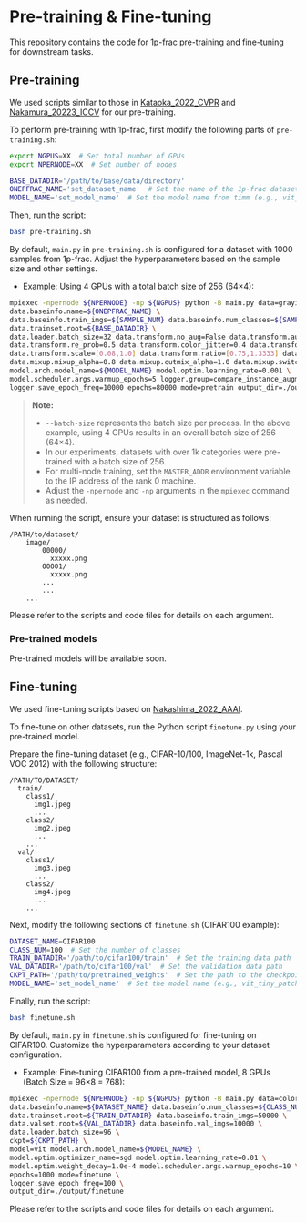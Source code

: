 
# Pre-training & Fine-tuning

This repository contains the code for 1p-frac pre-training and fine-tuning for downstream tasks.

## Pre-training

We used scripts similar to those in [Kataoka_2022_CVPR](https://github.com/masora1030/CVPR2022-Pretrained-ViT-PyTorch) and [Nakamura_20223_ICCV](https://github.com/ryoo-nakamura/OFDB) for our pre-training.

To perform pre-training with 1p-frac, first modify the following parts of `pre-training.sh`:

```bash
export NGPUS=XX  # Set total number of GPUs
export NPERNODE=XX  # Set number of nodes

BASE_DATADIR='/path/to/base/data/directory'
ONEPFRAC_NAME='set_dataset_name'  # Set the name of the 1p-frac dataset you generated (e.g., sigma3.5_perturb0.1_sample1000_Kift13W5)
MODEL_NAME='set_model_name'  # Set the model name from timm (e.g., vit_tiny_patch16_224)
```

Then, run the script:

```bash
bash pre-training.sh
```

By default, `main.py` in `pre-training.sh` is configured for a dataset with 1000 samples from 1p-frac. Adjust the hyperparameters based on the sample size and other settings.

- Example: Using 4 GPUs with a total batch size of 256 (64×4):

```bash
mpiexec -npernode ${NPERNODE} -np ${NGPUS} python -B main.py data=grayimagefolder \
data.baseinfo.name=${ONEPFRAC_NAME} \
data.baseinfo.train_imgs=${SAMPLE_NUM} data.baseinfo.num_classes=${SAMPLE_NUM} \
data.trainset.root=${BASE_DATADIR} \
data.loader.batch_size=32 data.transform.no_aug=False data.transform.auto_augment=rand-m9-mstd0.5-inc1 \
data.transform.re_prob=0.5 data.transform.color_jitter=0.4 data.transform.hflip=0.5 data.transform.vflip=0.5 \
data.transform.scale=[0.08,1.0] data.transform.ratio=[0.75,1.3333] data.mixup.prob=1.0 \
data.mixup.mixup_alpha=0.8 data.mixup.cutmix_alpha=1.0 data.mixup.switch_prob=0.5 model=vit \
model.arch.model_name=${MODEL_NAME} model.optim.learning_rate=0.001 \
model.scheduler.args.warmup_epochs=5 logger.group=compare_instance_augmentation \
logger.save_epoch_freq=10000 epochs=80000 mode=pretrain output_dir=./output/pretrain
```

> **Note:**
>
> - `--batch-size` represents the batch size per process. In the above example, using 4 GPUs results in an overall batch size of 256 (64×4).
> - In our experiments, datasets with over 1k categories were pre-trained with a batch size of 256.
> - For multi-node training, set the `MASTER_ADDR` environment variable to the IP address of the rank 0 machine.
> - Adjust the `-npernode` and `-np` arguments in the `mpiexec` command as needed.

When running the script, ensure your dataset is structured as follows:

```misc
/PATH/to/dataset/
    image/
        00000/
          xxxxx.png
        00001/
          xxxxx.png
        ...
        ...
    ...
```

Please refer to the scripts and code files for details on each argument.

### Pre-trained models

Pre-trained models will be available soon.

<!-- Our pre-trained models are available in this [[Link](https://drive.google.com/drive/folders/1GUlRQwRPw0qx56L1Voez6RulYXGLgmuw?usp=share_link)]. -->

## Fine-tuning

We used fine-tuning scripts based on [Nakashima_2022_AAAI](https://github.com/nakashima-kodai/FractalDB-Pretrained-ViT-PyTorch).

To fine-tune on other datasets, run the Python script `finetune.py` using your pre-trained model.

Prepare the fine-tuning dataset (e.g., CIFAR-10/100, ImageNet-1k, Pascal VOC 2012) with the following structure:

```misc
/PATH/TO/DATASET/
  train/
    class1/
      img1.jpeg
      ...
    class2/
      img2.jpeg
      ...
    ...
  val/
    class1/
      img3.jpeg
      ...
    class2/
      img4.jpeg
      ...
    ...
```

Next, modify the following sections of `finetune.sh` (CIFAR100 example):

```bash
DATASET_NAME=CIFAR100
CLASS_NUM=100  # Set the number of classes
TRAIN_DATADIR='/path/to/cifar100/train'  # Set the training data path
VAL_DATADIR='/path/to/cifar100/val'  # Set the validation data path
CKPT_PATH='/path/to/pretrained_weights'  # Set the path to the checkpoint
MODEL_NAME='set_model_name'  # Set the model name (e.g., vit_tiny_patch16_224)
```

Finally, run the script:

```bash
bash finetune.sh
```

By default, `main.py` in `finetune.sh` is configured for fine-tuning on CIFAR100. Customize the hyperparameters according to your dataset configuration.

- Example: Fine-tuning CIFAR100 from a pre-trained model, 8 GPUs (Batch Size = 96×8 = 768):

```bash
mpiexec -npernode ${NPERNODE} -np ${NGPUS} python -B main.py data=colorimagefolder \
data.baseinfo.name=${DATASET_NAME} data.baseinfo.num_classes=${CLASS_NUM} \
data.trainset.root=${TRAIN_DATADIR} data.baseinfo.train_imgs=50000 \
data.valset.root=${VAL_DATADIR} data.baseinfo.val_imgs=10000 \
data.loader.batch_size=96 \
ckpt=${CKPT_PATH} \
model=vit model.arch.model_name=${MODEL_NAME} \
model.optim.optimizer_name=sgd model.optim.learning_rate=0.01 \
model.optim.weight_decay=1.0e-4 model.scheduler.args.warmup_epochs=10 \
epochs=1000 mode=finetune \
logger.save_epoch_freq=100 \
output_dir=./output/finetune
```

Please refer to the scripts and code files for details on each argument.
